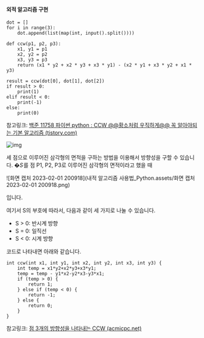 #### 외적 알고리즘 구현



```
dot = []
for i in range(3):
    dot.append(list(map(int, input().split())))

def ccw(p1, p2, p3):
    x1, y1 = p1
    x2, y2 = p2
    x3, y3 = p3
    return (x1 * y2 + x2 * y3 + x3 * y1) - (x2 * y1 + x3 * y2 + x1 * y3)

result = ccw(dot[0], dot[1], dot[2])
if result > 0:
    print(1)
elif result < 0:
    print(-1)
else:
    print(0)
```



참고링크: [백준 11758 파이썬 python : CCW @@황소처럼 우직하게@@ 꼭 알아야되는 기본 알고리즘 (tistory.com)](https://hjp845.tistory.com/172)





![img](https://onlinejudgeimages.s3-ap-northeast-1.amazonaws.com/blog/ccw1.png)

세 점으로 이루어진 삼각형의 면적을 구하는 방법을 이용해서 방향성을 구할 수 있습니다. �$S$ 를 점 P1, P2, P3로 이루어진 삼각형의 면적이라고 했을 때

![화면 캡처 2023-02-01 200918](내적 알고리즘 사용법_Python.assets/화면 캡처 2023-02-01 200918.png)

입니다.

여기서 S의 부호에 따라서, 다음과 같이 세 가지로 나눌 수 있습니다.

- S > 0: 반시계 방향
- S = 0: 일직선
- S < 0: 시계 방향

코드로 나타내면 아래와 같습니다.

```
int ccw(int x1, int y1, int x2, int y2, int x3, int y3) {
    int temp = x1*y2+x2*y3+x3*y1;
    temp = temp - y1*x2-y2*x3-y3*x1;
    if (temp > 0) {
        return 1;
    } else if (temp < 0) {
        return -1;
    } else {
        return 0;
    }
}
```



참고링크: [점 3개의 방향성을 나타내는 CCW (acmicpc.net)](https://www.acmicpc.net/blog/view/27)
